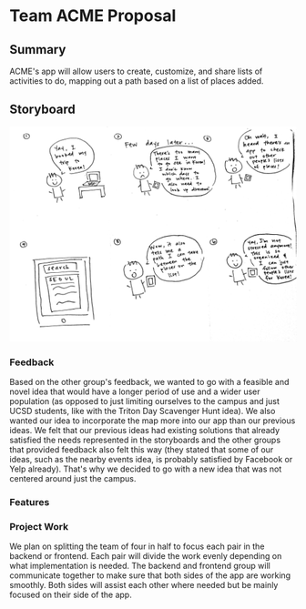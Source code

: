 # Team ACME Proposal

## Summary
ACME's app will allow users to create, customize, and share lists of activities to do, mapping out a path based on a list of places added.

## Storyboard
![Milestone3-Storyboard](storyboards/milestone3_storyboard.png)

### Feedback
Based on the other group's feedback, we wanted to go with a feasible and novel idea that would have a longer period of use and a wider user population (as opposed to just limiting ourselves to the campus and just UCSD students, like with the Triton Day Scavenger Hunt idea). We also wanted our idea to incorporate the map more into our app than our previous ideas. We felt that our previous ideas had existing solutions that already satisfied the needs represented in the storyboards and the other groups that provided feedback also felt this way (they stated that some of our ideas, such as the nearby events idea, is probably satisfied by Facebook or Yelp already). That's why we decided to go with a new idea that was not centered around just the campus.

### Features

### Project Work
We plan on splitting the team of four in half to focus each pair in the backend or frontend. Each pair will divide the work evenly depending on what implementation is needed. The backend and frontend group will communicate together to make sure that both sides of the app are working smoothly. Both sides will assist each other where needed but be mainly focused on their side of the app.
